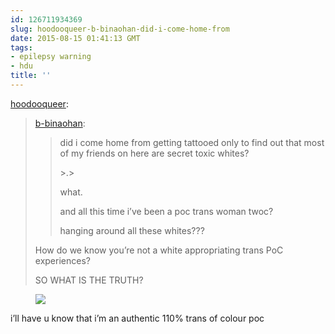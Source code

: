```yaml
---
id: 126711934369
slug: hoodooqueer-b-binaohan-did-i-come-home-from
date: 2015-08-15 01:41:13 GMT
tags:
- epilepsy warning
- hdu
title: ''
---
```

<p><a class="tumblr_blog" href="http://hoodooqueer.tumblr.com/post/126710487604">hoodooqueer</a>:</p>
<blockquote>
<p><a class="tumblr_blog" href="http://b-binaohan.tumblr.com/post/126710400919">b-binaohan</a>:</p>
<blockquote>
<p>did i come home from getting tattooed only to find out that most of my friends on here are secret toxic whites?</p>
<p>&gt;.&gt;</p>
<p>what.&nbsp;</p>
<p>and all this time i&rsquo;ve been a poc trans woman twoc?&nbsp;</p>
<p>hanging around all these whites???</p>
</blockquote>
<p>How do we know you&rsquo;re not a white appropriating trans PoC experiences?</p>
<p>SO WHAT IS THE TRUTH?</p>
</blockquote>

<figure class="tmblr-full" data-orig-height="300" data-orig-width="500"><img src="https://31.media.tumblr.com/be794f70884a56b12b67136a124a8cd8/tumblr_inline_nt3omv5IbQ1rdzs46_500.gif" data-orig-height="300" data-orig-width="500"></figure><p>i’ll have u know that i’m an authentic 110% trans of colour poc</p>